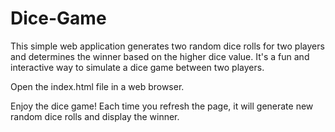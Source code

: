 # Dice-Game
This simple web application generates two random dice rolls for two players and determines the winner based on the higher dice value. It's a fun and interactive way to simulate a dice game between two players.

Open the index.html file in a web browser.

Enjoy the dice game! Each time you refresh the page, it will generate new random dice rolls and display the winner.





